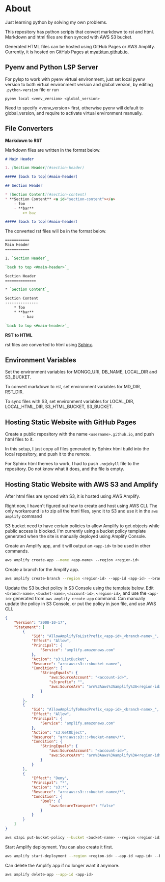 # About

Just learning python by solving my own problems.

This repository has python scripts that convert markdown to rst and html. Markdown and html
files are then synced with AWS S3 bucket.

Generated HTML files can be hosted using GitHub Pages or AWS Amplify. Currently, it is hosted
on GitHub Pages at [myatktun.github.io](https://myatktun.github.io).

## Pyenv and Python LSP Server

For pylsp to work with pyenv virtual environment, just set local pyenv version to both virtual
environment version and global version, by editing `.python-version` file or run

```
pyenv local <venv_version> <global_version>
```

Need to specify <venv_version> first, otherwise pyenv will default to global_version, and
require to activate virtual environment manually.

## File Converters

**Markdown to RST**

Markdown files are written in the format below.

```md
# Main Header

1. [Section Header](#section-header)

##### [back to top](#main-header)

## Section Header

* [Section Content](#section-content)
* **Section Content** <a id="section-content"></a>
    - foo
    - **bar**
        >+ baz

##### [back to top](#main-header)
```

The converted rst files will be in the format below.

```rst
===========
Main Header
===========

1. `Section Header`_

`back to top <#main-header>`_

Section Header
==============

* `Section Content`_

Section Content
---------------
    * foo
    * **bar**
        - baz

`back to top <#main-header>`_
```

**RST to HTML**

rst files are converted to html using [Sphinx](https://www.sphinx-doc.org/en/master/).

## Environment Variables

Set the environment variables for MONGO_URI, DB_NAME, LOCAL_DIR and S3_BUCKET.

To convert markdown to rst, set environment variables for MD_DIR, RST_DIR.

To sync files with S3, set environment variables for LOCAL_DIR, LOCAL_HTML_DIR, S3_HTML_BUCKET,
S3_BUCKET.

## Hosting Static Website with GitHub Pages

Create a public repository with the name `<username>.github.io`, and push html files to it.

In this setup, I just copy all files generated by Sphinx html build into the local repository,
and push it to the remote.

For Sphinx html themes to work, I had to push `.nojekyll` file to the repository. Do not know
what it does, and the file is empty.

## Hosting Static Website with AWS S3 and Amplify

After html files are synced with S3, it is hosted using AWS Amplify.

Right now, I haven't figured out how to create and host using AWS CLI. The only workaround is
to zip all the html files, sync it to S3 and use it in the `aws amplify` command

S3 bucket need to have certain policies to allow Amplify to get objects while public access is
blocked. I'm currently using a bucket policy template generated when the site is manually
deployed using Amplify Console.

Create an Amplify app, and it will output an `<app-id>` to be used in other commands.

```sh
aws amplify create-app --name <app-name> --region <region-id>
```

Create a branch for the Amplify app.

```sh
aws amplify create-branch --region <region-id> --app-id <app-id> --branch-name <branch-name>
```

Update the S3 bucket policy in S3 Console using the template below. Edit `<branch-name>`,
`<bucket-name>`, `<account-id>`, `<region-id>`, and use the `<app-id>` generated from
`aws amplify create-app` command. Can manually update the policy in S3 Console, or put the
policy in json file, and use AWS CLI.

```json
{
    "Version": "2008-10-17",
    "Statement": [
        {
            "Sid": "AllowAmplifyToListPrefix_<app-id>_<branch-name>_",
            "Effect": "Allow",
            "Principal": {
                "Service": "amplify.amazonaws.com"
            },
            "Action": "s3:ListBucket",
            "Resource": "arn:aws:s3:::<bucket-name>",
            "Condition": {
                "StringEquals": {
                    "aws:SourceAccount": "<account-id>",
                    "s3:prefix": "",
                    "aws:SourceArn": "arn%3Aaws%3Aamplify%3A<region-id>%3A<account-id>%3Aapps%2F<app-id>%2Fbranches%2F<branch-name>"
                }
            }
        },
        {
            "Sid": "AllowAmplifyToReadPrefix_<app-id>_<branch-name>_",
            "Effect": "Allow",
            "Principal": {
                "Service": "amplify.amazonaws.com"
            },
            "Action": "s3:GetObject",
            "Resource": "arn:aws:s3:::<bucket-name>/*",
            "Condition": {
                "StringEquals": {
                    "aws:SourceAccount": "<account-id>",
                    "aws:SourceArn": "arn%3Aaws%3Aamplify%3A<region-id>%3A<account-id>%3Aapps%2F<app-id>%2Fbranches%2F<branch-name>"
                }
            }
        },
        {
            "Effect": "Deny",
            "Principal": "*",
            "Action": "s3:*",
            "Resource": "arn:aws:s3:::<bucket-name>/*",
            "Condition": {
                "Bool": {
                    "aws:SecureTransport": "false"
                }
            }
        }
    ]
}
```

```sh
aws s3api put-bucket-policy --bucket <bucket-name> --region <region-id> --policy file://<file-name>.json
```

Start Amplify deployment. You can also create it first.

```sh
aws amplify start-deployment --region <region-id> --app-id <app-id> --branch-name <branch-name> --source-url s3://<bucket-name>/<zip-file>
```

Can delete the Amplify app if no longer want it anymore.

```sh
aws amplify delete-app --app-id <app-id>
```

